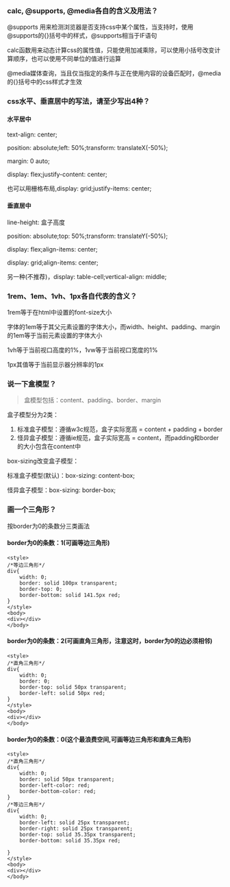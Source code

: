 ### calc, @supports, @media各自的含义及用法？  
@supports 用来检测浏览器是否支持css中某个属性，当支持时，使用@supports的{}括号中的样式，@supports相当于IF语句

calc函数用来动态计算css的属性值，只能使用加减乘除，可以使用小括号改变计算顺序，也可以使用不同单位的值进行运算

@media媒体查询，当且仅当指定的条件与正在使用内容的设备匹配时，@media的{}括号中的css样式才生效

### css水平、垂直居中的写法，请至少写出4种？  
#### 水平居中
text-align: center;

position: absolute;left: 50%;transform: translateX(-50%);

margin: 0 auto;

display: flex;justify-content: center;

也可以用栅格布局,display: grid;justify-items: center;

#### 垂直居中  
line-height: 盒子高度

position: absolute;top: 50%;transform: translateY(-50%);

display: flex;align-items: center;

display: grid;align-items: center;

另一种(不推荐)，display: table-cell;vertical-align: middle;

### 1rem、1em、1vh、1px各自代表的含义？
1rem等于在html中设置的font-size大小

字体的1em等于其父元素设置的字体大小，而width、height、padding、margin的1em等于当前元素设置的字体大小

1vh等于当前视口高度的1%，1vw等于当前视口宽度的1%

1px其值等于当前显示器分辨率的1px

### 说一下盒模型？
> 盒模型包括：content、padding、border、margin

盒子模型分为2类：
1. 标准盒子模型：遵循w3c规范，盒子实际宽高 = content + padding + border
2. 怪异盒子模型：遵循ie规范，盒子实际宽高 = content，而padding和border的大小包含在content中

box-sizing改变盒子模型：

标准盒子模型(默认)：box-sizing: content-box;

怪异盒子模型：box-sizing: border-box;

### 画一个三角形？
按border为0的条数分三类画法

#### border为0的条数：1(可画等边三角形)
```html:5
<style>
/*等边三角形*/
div{
    width: 0;
    border: solid 100px transparent;
    border-top: 0;
    border-bottom: solid 141.5px red;
}
</style>
<body>
<div></div>
</body>
```

#### border为0的条数：2(可画直角三角形，注意这时，border为0的边必须相邻)
```html:5
<style>
/*直角三角形*/
div{
    width: 0;
    border: 0;
    border-top: solid 50px transparent;
    border-left: solid 50px red;
}
</style>
<body>
<div></div>
</body>
```

#### border为0的条数：0(这个最浪费空间,可画等边三角形和直角三角形)
```html:5
<style>
/*直角三角形*/
div{
    width: 0;
    border: solid 50px transparent;
    border-left-color: red;
    border-bottom-color: red;
}
/*等边三角形*/
div{
    width: 0;
    border-left: solid 25px transparent;
    border-right: solid 25px transparent;
    border-top: solid 35.35px transparent;
    border-bottom: solid 35.35px red;

}
</style>
<body>
<div></div>
</body>
```



